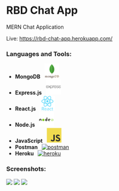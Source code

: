 # RBD Chat App
MERN Chat Application

Live: https://rbd-chat-app.herokuapp.com/

<h3 align="left">Languages and Tools:</h3>

 

  <ul>
    <li>
      <b>MongoDB &nbsp</b>
      <a href="https://www.mongodb.com/" target="_blank" rel="noreferrer"> <img src="https://raw.githubusercontent.com/devicons/devicon/master/icons/mongodb/mongodb-original-wordmark.svg" alt="mongodb" width="40" height="40"/> </a>
    </li>
  <li>
      <b>Express.js &nbsp</b>
      <a href="https://expressjs.com" target="_blank" rel="noreferrer"> <img src="https://raw.githubusercontent.com/devicons/devicon/master/icons/express/express-original-wordmark.svg" alt="express" width="40" height="40"/> </a> 
    </li>
  <li>
      <b>React.js &nbsp</b>
      <a href="https://reactjs.org/" target="_blank" rel="noreferrer"> <img src="https://raw.githubusercontent.com/devicons/devicon/master/icons/react/react-original-wordmark.svg" alt="react" width="40" height="40"/> </a> 
    </li>
  <li>
      <b>Node.js &nbsp</b>
       <a href="https://nodejs.org" target="_blank" rel="noreferrer"> <img src="https://raw.githubusercontent.com/devicons/devicon/master/icons/nodejs/nodejs-original-wordmark.svg" alt="nodejs" width="40" height="40"/> </a>
    </li>
  <li>
      <b>JavaScript &nbsp</b>
      <a href="https://developer.mozilla.org/en-US/docs/Web/JavaScript" target="_blank" rel="noreferrer"> <img src="https://raw.githubusercontent.com/devicons/devicon/master/icons/javascript/javascript-original.svg" alt="javascript" width="40" height="40"/> </a>
    </li>
  <li>
      <b>Postman &nbsp</b>
      <a href="https://postman.com" target="_blank" rel="noreferrer"> <img src="https://www.vectorlogo.zone/logos/getpostman/getpostman-icon.svg" alt="postman" width="40" height="40"/> </a> 
    </li>
  <li>
      <b>Heroku &nbsp</b>
      <a href="https://heroku.com" target="_blank" rel="noreferrer"> <img src="https://www.vectorlogo.zone/logos/heroku/heroku-icon.svg" alt="heroku" width="40" height="40"/> </a> 
    </li>
  </ul>
  <h3 align="left">Screenshots:</h3>
  
  
<img src="https://github.com/rbdikmen/rbd-chat-app/blob/main/screenshots/ss1.png"/>
<img src="https://github.com/rbdikmen/rbd-chat-app/blob/main/screenshots/ss2.png"/>
<img src="https://github.com/rbdikmen/rbd-chat-app/blob/main/screenshots/ss3.png"/>

  

    
